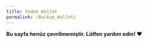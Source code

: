 ```yaml
---
title: Yedek Wallet
permalink: /Backup_Wallet/
---
```


**Bu sayfa henüz çevrilmemiştir. Lütfen yardım edin! ❤**
